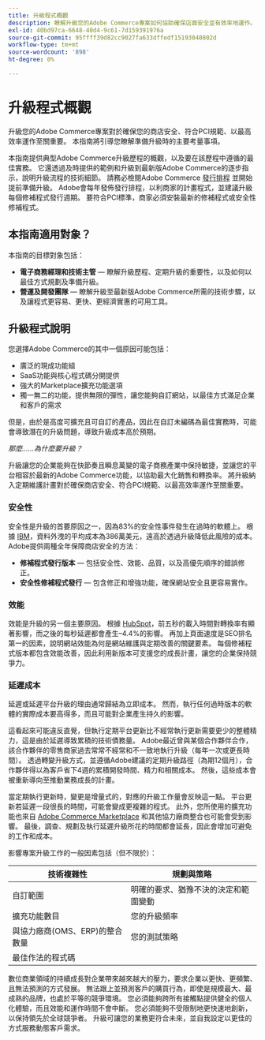 ```yaml
---
title: 升級程式概觀
description: 瞭解升級您的Adobe Commerce專案如何協助確保店面安全並有效率地運作。
exl-id: 40bd97ca-6648-40d4-9c61-7d159391976a
source-git-commit: 95ffff39d82cc9027fa633dffedf15193040802d
workflow-type: tm+mt
source-wordcount: '898'
ht-degree: 0%

---
```


# 升級程式概觀

升級您的Adobe Commerce專案對於確保您的商店安全、符合PCI規範、以最高效率運作至關重要。 本指南將引導您瞭解準備升級時的主要考量事項。

本指南提供典型Adobe Commerce升級歷程的概觀，以及要在該歷程中遵循的最佳實務。 它還透過及時提供的範例和升級到最新版Adobe Commerce的逐步指示，說明升級流程的技術細節。 請務必檢閱Adobe Commerce [發行排程](../release/schedule.md) 並開始提前準備升級。 Adobe會每年發佈發行排程，以利商家的計畫程式，並建議升級每個修補程式發行週期。 要符合PCI標準，商家必須安裝最新的修補程式或安全性修補程式。

## 本指南適用對象？

本指南的目標對象包括：

- **電子商務經理和技術主管** — 瞭解升級歷程、定期升級的重要性，以及如何以最佳方式規劃及準備升級。
- **營運及開發團隊** — 瞭解升級至最新版Adobe Commerce所需的技術步驟，以及讓程式更容易、更快、更經濟實惠的可用工具。

## 升級程式說明

您選擇Adobe Commerce的其中一個原因可能包括：

- 廣泛的現成功能組
- SaaS功能與核心程式碼分開提供
- 強大的Marketplace擴充功能選項
- 獨一無二的功能，提供無限的彈性，讓您能夠自訂網站，以最佳方式滿足企業和客戶的需求

但是，由於是高度可擴充且可自訂的產品，因此在自訂未編碼為最佳實務時，可能會導致潛在的升級問題，導致升級成本高於預期。

_那麼……為什麼要升級？_

升級讓您的企業能夠在快節奏且瞬息萬變的電子商務產業中保持敏捷，並讓您的平台相容於最新的Adobe Commerce功能，以協助最大化銷售和轉換率。 將升級納入定期維護計畫對於確保商店安全、符合PCI規範、以最高效率運作至關重要。

### 安全性

安全性是升級的首要原因之一，因為83%的安全性事件發生在過時的軟體上。 根據 [IBM](https://www.ibm.com/reports/data-breach)，資料外洩的平均成本為386萬美元，遠高於透過升級降低此風險的成本。 Adobe提供兩種全年保障商店安全的方法：

- **修補程式發行版本** — 包括安全性、效能、品質，以及高優先順序的錯誤修正。
- **安全性修補程式發行** — 包含修正和增強功能，確保網站安全且更容易實作。

### 效能

效能是升級的另一個主要原因。 根據 [HubSpot](https://blog.hubspot.com/marketing/page-load-time-conversion-rates)，前五秒的載入時間對轉換率有顯著影響，而之後的每秒延遲都會產生–4.4%的影響。 再加上頁面速度是SEO排名第一的因素，說明網站效能為何是網站維護與定期改善的關鍵要素。 每個修補程式版本都包含效能改善，因此利用新版本可支援您的成長計畫，讓您的企業保持競爭力。

### 延遲成本

延遲或延遲平台升級的理由通常歸結為立即成本。 然而，執行任何過時版本的軟體的實際成本要高得多，而且可能對企業產生持久的影響。

這看起來可能違反直覺，但執行定期平台更新比不經常執行更新需要更少的整體精力，這是由於延遲導致累積的技術債務量。 Adobe最近曾與某個合作夥伴合作，該合作夥伴的零售商家過去常常不經常和不一致地執行升級（每年一次或更長時間）。 透過轉變升級方式，並遵循Adobe建議的定期升級路徑（為期12個月），合作夥伴得以為客戶省下4週的累積開發時間、精力和相關成本。 然後，這些成本會被重新導向至推動業務成長的計畫。

當定期執行更新時，變更是增量式的，對應的升級工作量會反映這一點。 平台更新若延遲一段很長的時間，可能會變成更複雜的程式。 此外，您所使用的擴充功能也來自 [Adobe Commerce Marketplace](https://marketplace.magento.com/) 和其他協力廠商整合也可能會受到影響。 最後，調查、規劃及執行延遲升級所花的時間都會延長，因此會增加可避免的工作和成本。

影響專案升級工作的一般因素包括（但不限於）：

| 技術複雜性 | 規劃與策略 |
|-----------------------------------------------------------|--------------------------------------------------------------|
| 自訂範圍 | 明確的要求、猶豫不決的決定和範圍變動 |
| 擴充功能數目 | 您的升級頻率 |
| 與協力廠商(OMS、ERP)的整合數量 | 您的測試策略 |
| 最佳作法的程式碼 |                                                              |

數位商業領域的持續成長對企業帶來越來越大的壓力，要求企業以更快、更頻繁、且無法預測的方式發展。 無法跟上並預測客戶的購買行為，即使是規模最大、最成熟的品牌，也處於平等的競爭環境。 您必須能夠跨所有接觸點提供健全的個人化體驗，而且效能和運作時間不會中斷。 您必須能夠不受限制地更快速地創新，以保持領先於全球競爭者。 升級可讓您的業務更符合未來，並自我設定以更佳的方式服務動態客戶需求。

